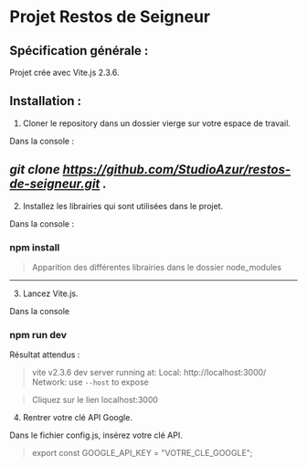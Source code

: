 Projet Restos de Seigneur
=================

Spécification générale :
------------------------
Projet crée avec Vite.js 2.3.6.

Installation :
------------------------
1. Cloner le repository dans un dossier vierge sur votre espace de travail.

Dans la console : 

*git clone https://github.com/StudioAzur/restos-de-seigneur.git .*
------------------------
2. Installez les librairies qui sont utilisées dans le projet.

Dans la console : 

### npm install

>Apparition des différentes librairies dans le dossier node_modules
------------------------
3. Lancez Vite.js.

Dans la console

### npm run dev

Résultat attendus : 
  > vite v2.3.6 dev server running at:
  > Local: http://localhost:3000/
  > Network: use `--host` to expose
  
  >Cliquez sur le lien localhost:3000
  
  4. Rentrer votre clé API Google.
  
  Dans le fichier config.js, insérez votre clé API.
  
  >export const GOOGLE_API_KEY = "VOTRE_CLE_GOOGLE";
